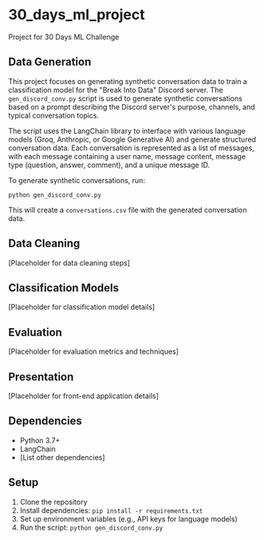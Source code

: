 # 30_days_ml_project
Project for 30 Days ML Challenge

## Data Generation

This project focuses on generating synthetic conversation data to train a classification model for the "Break Into Data" Discord server. The `gen_discord_conv.py` script is used to generate synthetic conversations based on a prompt describing the Discord server's purpose, channels, and typical conversation topics.

The script uses the LangChain library to interface with various language models (Groq, Anthropic, or Google Generative AI) and generate structured conversation data. Each conversation is represented as a list of messages, with each message containing a user name, message content, message type (question, answer, comment), and a unique message ID.

To generate synthetic conversations, run:
```
python gen_discord_conv.py
```
This will create a `conversations.csv` file with the generated conversation data.

## Data Cleaning

[Placeholder for data cleaning steps]

## Classification Models

[Placeholder for classification model details]

## Evaluation

[Placeholder for evaluation metrics and techniques]

## Presentation

[Placeholder for front-end application details]

## Dependencies

- Python 3.7+
- LangChain
- [List other dependencies]

## Setup

1. Clone the repository
2. Install dependencies: `pip install -r requirements.txt`
3. Set up environment variables (e.g., API keys for language models)
4. Run the script: `python gen_discord_conv.py`